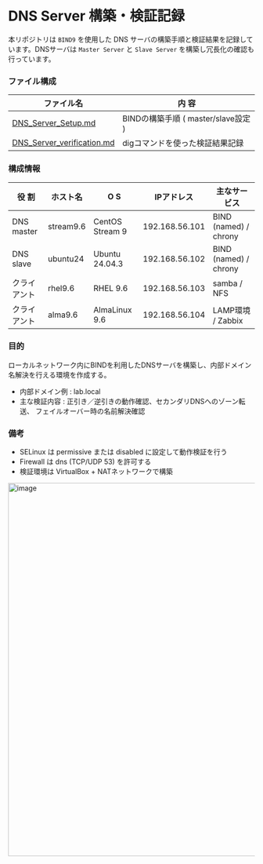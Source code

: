 # DNS Server 構築・検証記録  
本リポジトリは `BIND9` を使用した DNS サーバの構築手順と検証結果を記録しています。DNSサーバは `Master Server` と `Slave Server` を構築し冗長化の確認も行っています。

### ファイル構成  
| ファイル名	| 内 容 |  
|-----------|----|  
| [DNS_Server_Setup.md](./DNS_Server_Setup.md) | BINDの構築手順 ( master/slave設定 ) |  
| [DNS_Server_verification.md](./DNS_Server_Verification.md) | digコマンドを使った検証結果記録 |  

### 構成情報  
| 役 割 | ホスト名 | O S | IPアドレス | 主なサービス |  
|------|-----------|----|-------------|---------------|  
| DNS master | stream9.6 | CentOS Stream 9 | 192.168.56.101 | BIND (named) / chrony |  
| DNS slave | ubuntu24 | Ubuntu 24.04.3 | 192.168.56.102 | BIND (named) / chrony |  
| クライアント | rhel9.6 | RHEL 9.6 | 192.168.56.103 | samba / NFS |  
| クライアント | alma9.6 | AlmaLinux 9.6 | 192.168.56.104 | LAMP環境 / Zabbix |  

### 目的    
ローカルネットワーク内にBINDを利用したDNSサーバを構築し、内部ドメイン名解決を行える環境を作成する。
- 内部ドメイン例 : lab.local  
- 主な検証内容 : 正引き／逆引きの動作確認、セカンダリDNSへのゾーン転送、 フェイルオーバー時の名前解決確認  

### 備考  
- SELinux は permissive または disabled に設定して動作検証を行う  
- Firewall は dns (TCP/UDP 53) を許可する  
- 検証環境は VirtualBox + NATネットワークで構築  

<img width="1662" height="761" alt="image" src="https://github.com/user-attachments/assets/2d8fd891-3181-4276-82d5-0df6ccb9cf6f" />
